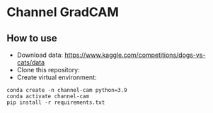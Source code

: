 # Channel GradCAM

## How to use
* Download data: https://www.kaggle.com/competitions/dogs-vs-cats/data
* Clone this repository:
* Create virtual environment:
```
conda create -n channel-cam python=3.9
conda activate channel-cam
pip install -r requirements.txt
```

